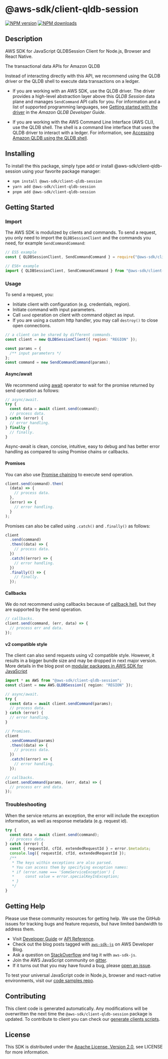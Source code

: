 <!-- generated file, do not edit directly -->

# @aws-sdk/client-qldb-session

[![NPM version](https://img.shields.io/npm/v/@aws-sdk/client-qldb-session/latest.svg)](https://www.npmjs.com/package/@aws-sdk/client-qldb-session)
[![NPM downloads](https://img.shields.io/npm/dm/@aws-sdk/client-qldb-session.svg)](https://www.npmjs.com/package/@aws-sdk/client-qldb-session)

## Description

AWS SDK for JavaScript QLDBSession Client for Node.js, Browser and React Native.

<p>The transactional data APIs for Amazon QLDB</p>
<note>
<p>Instead of interacting directly with this API, we recommend using the QLDB driver
or the QLDB shell to execute data transactions on a ledger.</p>
<ul>
<li>
<p>If you are working with an AWS SDK, use the QLDB driver. The driver provides
a high-level abstraction layer above this <i>QLDB Session</i> data
plane and manages <code>SendCommand</code> API calls for you. For information and
a list of supported programming languages, see <a href="https://docs.aws.amazon.com/qldb/latest/developerguide/getting-started-driver.html">Getting started
with the driver</a> in the <i>Amazon QLDB Developer
Guide</i>.</p>
</li>
<li>
<p>If you are working with the AWS Command Line Interface (AWS CLI), use the
QLDB shell. The shell is a command line interface that uses the QLDB driver to
interact with a ledger. For information, see <a href="https://docs.aws.amazon.com/qldb/latest/developerguide/data-shell.html">Accessing Amazon QLDB using the
QLDB shell</a>.</p>
</li>
</ul>
</note>

## Installing

To install the this package, simply type add or install @aws-sdk/client-qldb-session
using your favorite package manager:

- `npm install @aws-sdk/client-qldb-session`
- `yarn add @aws-sdk/client-qldb-session`
- `pnpm add @aws-sdk/client-qldb-session`

## Getting Started

### Import

The AWS SDK is modulized by clients and commands.
To send a request, you only need to import the `QLDBSessionClient` and
the commands you need, for example `SendCommandCommand`:

```js
// ES5 example
const { QLDBSessionClient, SendCommandCommand } = require("@aws-sdk/client-qldb-session");
```

```ts
// ES6+ example
import { QLDBSessionClient, SendCommandCommand } from "@aws-sdk/client-qldb-session";
```

### Usage

To send a request, you:

- Initiate client with configuration (e.g. credentials, region).
- Initiate command with input parameters.
- Call `send` operation on client with command object as input.
- If you are using a custom http handler, you may call `destroy()` to close open connections.

```js
// a client can be shared by different commands.
const client = new QLDBSessionClient({ region: "REGION" });

const params = {
  /** input parameters */
};
const command = new SendCommandCommand(params);
```

#### Async/await

We recommend using [await](https://developer.mozilla.org/en-US/docs/Web/JavaScript/Reference/Operators/await)
operator to wait for the promise returned by send operation as follows:

```js
// async/await.
try {
  const data = await client.send(command);
  // process data.
} catch (error) {
  // error handling.
} finally {
  // finally.
}
```

Async-await is clean, concise, intuitive, easy to debug and has better error handling
as compared to using Promise chains or callbacks.

#### Promises

You can also use [Promise chaining](https://developer.mozilla.org/en-US/docs/Web/JavaScript/Guide/Using_promises#chaining)
to execute send operation.

```js
client.send(command).then(
  (data) => {
    // process data.
  },
  (error) => {
    // error handling.
  }
);
```

Promises can also be called using `.catch()` and `.finally()` as follows:

```js
client
  .send(command)
  .then((data) => {
    // process data.
  })
  .catch((error) => {
    // error handling.
  })
  .finally(() => {
    // finally.
  });
```

#### Callbacks

We do not recommend using callbacks because of [callback hell](http://callbackhell.com/),
but they are supported by the send operation.

```js
// callbacks.
client.send(command, (err, data) => {
  // process err and data.
});
```

#### v2 compatible style

The client can also send requests using v2 compatible style.
However, it results in a bigger bundle size and may be dropped in next major version. More details in the blog post
on [modular packages in AWS SDK for JavaScript](https://aws.amazon.com/blogs/developer/modular-packages-in-aws-sdk-for-javascript/)

```ts
import * as AWS from "@aws-sdk/client-qldb-session";
const client = new AWS.QLDBSession({ region: "REGION" });

// async/await.
try {
  const data = await client.sendCommand(params);
  // process data.
} catch (error) {
  // error handling.
}

// Promises.
client
  .sendCommand(params)
  .then((data) => {
    // process data.
  })
  .catch((error) => {
    // error handling.
  });

// callbacks.
client.sendCommand(params, (err, data) => {
  // process err and data.
});
```

### Troubleshooting

When the service returns an exception, the error will include the exception information,
as well as response metadata (e.g. request id).

```js
try {
  const data = await client.send(command);
  // process data.
} catch (error) {
  const { requestId, cfId, extendedRequestId } = error.$metadata;
  console.log({ requestId, cfId, extendedRequestId });
  /**
   * The keys within exceptions are also parsed.
   * You can access them by specifying exception names:
   * if (error.name === 'SomeServiceException') {
   *     const value = error.specialKeyInException;
   * }
   */
}
```

## Getting Help

Please use these community resources for getting help.
We use the GitHub issues for tracking bugs and feature requests, but have limited bandwidth to address them.

- Visit [Developer Guide](https://docs.aws.amazon.com/sdk-for-javascript/v3/developer-guide/welcome.html)
  or [API Reference](https://docs.aws.amazon.com/AWSJavaScriptSDK/v3/latest/index.html).
- Check out the blog posts tagged with [`aws-sdk-js`](https://aws.amazon.com/blogs/developer/tag/aws-sdk-js/)
  on AWS Developer Blog.
- Ask a question on [StackOverflow](https://stackoverflow.com/questions/tagged/aws-sdk-js) and tag it with `aws-sdk-js`.
- Join the AWS JavaScript community on [gitter](https://gitter.im/aws/aws-sdk-js-v3).
- If it turns out that you may have found a bug, please [open an issue](https://github.com/aws/aws-sdk-js-v3/issues/new/choose).

To test your universal JavaScript code in Node.js, browser and react-native environments,
visit our [code samples repo](https://github.com/aws-samples/aws-sdk-js-tests).

## Contributing

This client code is generated automatically. Any modifications will be overwritten the next time the `@aws-sdk/client-qldb-session` package is updated.
To contribute to client you can check our [generate clients scripts](https://github.com/aws/aws-sdk-js-v3/tree/main/scripts/generate-clients).

## License

This SDK is distributed under the
[Apache License, Version 2.0](http://www.apache.org/licenses/LICENSE-2.0),
see LICENSE for more information.
